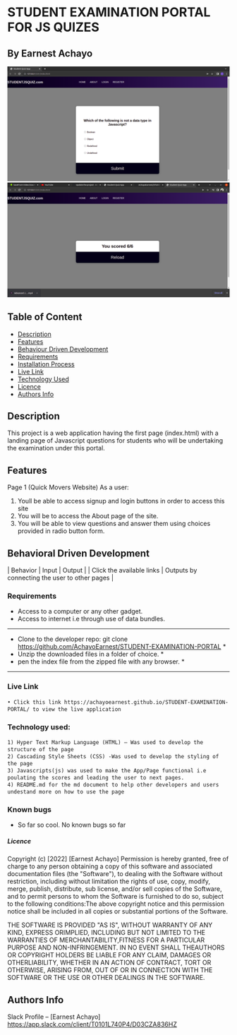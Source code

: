 # STUDENT EXAMINATION PORTAL FOR JS QUIZES

## By Earnest Achayo

 ![image](./assets/images/quizapp.png)
  ![image](./assets/images/Screenshot%20from%202022-05-18%2013-46-33.png)

## Table of Content

- [Description](#description)
- [Features](#features)
- [Behaviour Driven Development](#Behaviour-Driven-Development)
- [Requirements](#requirements)
- [Installation Process](#installation-Process)
- [Live Link](#Live-Link)
- [Technology Used](#technology-Used)
- [Licence](#licence)
- [Authors Info](#Authors-Info)

## Description
<p> This project is a web application having the first page (index.html) with a landing page of Javascript questions for students who will be undertaking the examination under this portal. </p>
<p>


## Features
Page 1 (Quick Movers Website)
As a user:
1. Youll be able to access signup and login buttons in order to access this site 
2. You will be to access the About page of the site.
3. You will be able to view questions and answer them using choices provided in radio button form.


## Behavioral Driven Development
| Behavior | Input | Output |
| Click the available links | Outputs by connecting the user to other pages |

### Requirements
* Access to a computer or any other gadget.
* Access to internet i.e through use of data bundles.

*********************************************************************************************************************************
* Clone to the developer repo: git clone https://github.com/AchayoEarnest/STUDENT-EXAMINATION-PORTAL                            *
* Unzip the downloaded files in a folder of choice.                                                                             *
* pen the index file from the zipped file with any browser.                                                                     *
*********************************************************************************************************************************
### Live Link
    • Click this link https://achayoearnest.github.io/STUDENT-EXAMINATION-PORTAL/ to view the live application

### Technology used: 
    1) Hyper Text Markup Language (HTML) – Was used to develop the structure of the page
    2) Cascading Style Sheets (CSS) -Was used to develop the styling of the page
    3) Javascripts(js) was used to make the App/Page functional i.e poulating the scores and leading the user to next pages.
    4) README.md for the md document to help other developers and users undestand more on how to use the page

### Known bugs
- So far so cool. No known bugs so far

##### Licence

Copyright (c) [2022] [Earnest Achayo]
Permission is hereby granted, free of charge to any person obtaining a copy of this software and associated documentation files (the "Software"), to dealing with the Software without restriction, including without limitation the rights of use, copy, modify, merge, publish, distribute, sub license, and/or sell copies of the Software, and to permit persons to whom the Software is furnished to do so, subject to the following conditions:The above copyright notice and this permission notice shall be included in all copies or substantial portions of the Software.

THE SOFTWARE IS PROVIDED "AS IS", WITHOUT WARRANTY OF ANY KIND, EXPRESS ORIMPLIED, INCLUDING BUT NOT LIMITED TO THE WARRANTIES OF MERCHANTABILITY,FITNESS FOR A PARTICULAR PURPOSE AND NON-INFRINGEMENT. IN NO EVENT SHALL THEAUTHORS OR COPYRIGHT HOLDERS BE LIABLE FOR ANY CLAIM, DAMAGES OR OTHERLIABILITY, WHETHER IN AN ACTION OF CONTRACT, TORT OR OTHERWISE, ARISING FROM, OUT OF OR IN CONNECTION WITH THE SOFTWARE OR THE USE OR OTHER DEALINGS IN THE SOFTWARE.


## Authors Info

Slack Profile – [Earnest Achayo] https://app.slack.com/client/T0101L740P4/D03CZA836HZ 